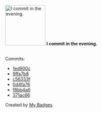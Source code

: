 <img src="https://github.com/my-badges/my-badges/blob/master/src/all-badges/time-of-commit/evening-commits.png?raw=true" alt="I commit in the evening." title="I commit in the evening." width="128">
<strong>I commit in the evening.</strong>
<br><br>

Commits:

- <a href="https://github.com/adib-yg/adib-yg/commit/1ed900c99c09dc764a01a54dc127dd77138c24e5">1ed900c</a>
- <a href="https://github.com/adib-yg/adib-yg/commit/9ffa7b8c6fd8477d09ff10367fa1ec2933b5f119">9ffa7b8</a>
- <a href="https://github.com/adib-yg/web/commit/c56333f48a0f950c9bc4cfe54463c05a541c6751">c56333f</a>
- <a href="https://github.com/adib-yg/openmp-server-installation/commit/0d4fa76ca68f998235b4e01734fd8e554a0381ac">0d4fa76</a>
- <a href="https://github.com/adib-yg/openmp-server-installation/commit/f8bb4a6b3af19c25e169f14cee8ee0359392f966">f8bb4a6</a>
- <a href="https://github.com/adib-yg/openmp-server-browser/commit/371ac66ed3ec170bddd6f9d738cbcaab97af646a">371ac66</a>


Created by <a href="https://github.com/my-badges/my-badges">My Badges</a>